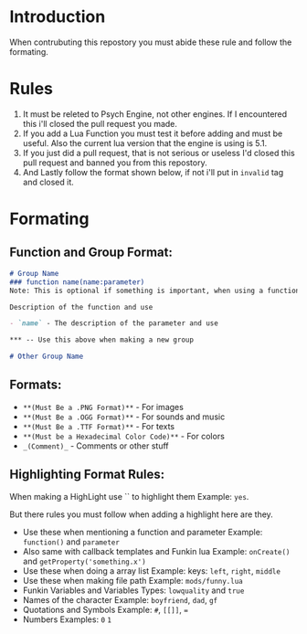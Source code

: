 # Introduction
When contrubuting this repostory you must abide these rule and follow the formating.

# Rules

1. It must be releted to Psych Engine, not other engines. If I encountered this i'll closed the pull request you made.
2. If you add a Lua Function you must test it before adding and must be useful. Also the current lua version that the engine is using is 5.1.
3. If you just did a pull request, that is not serious or useless I'd closed this pull request and banned you from this repostory.
4. And Lastly follow the format shown below, if not i'll put in `invalid` tag and closed it.

# Formating

## Function and Group Format:

```md
# Group Name
### function name(name:parameter)
Note: This is optional if something is important, when using a function

Description of the function and use

- `name` - The description of the parameter and use

*** -- Use this above when making a new group

# Other Group Name
```

## Formats:

- `**(Must Be a .PNG Format)**` - For images
- `**(Must Be a .OGG Format)**` - For sounds and music
- `**(Must Be a .TTF Format)**` - For texts
- `**(Must be a Hexadecimal Color Code)**` - For colors
- `_(Comment)_` - Comments or other stuff

## Highlighting Format Rules:

When making a HighLight use \`\` to highlight them Example: `yes`. 

But there rules you must follow when adding a highlight here are they.

- Use these when mentioning a function and parameter Example: `function()` and `parameter`
- Also same with callback templates and Funkin lua Example: `onCreate()` and `getProperty('something.x')`
- Use these when doing a array list Example: keys: `left`, `right`, `middle`
- Use these when making file path Example: `mods/funny.lua`
- Funkin Variables and Variables Types: `lowquality` and `true`
- Names of the character Example: `boyfriend`, `dad`, `gf`
- Quotations and Symbols Example: `#`, `[[]]`, `=` 
- Numbers Examples: `0` `1`
